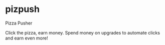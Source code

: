 # pizpush
 Pizza Pusher

 Click the pizza, earn money.
 Spend money on upgrades to automate clicks and earn even more!

